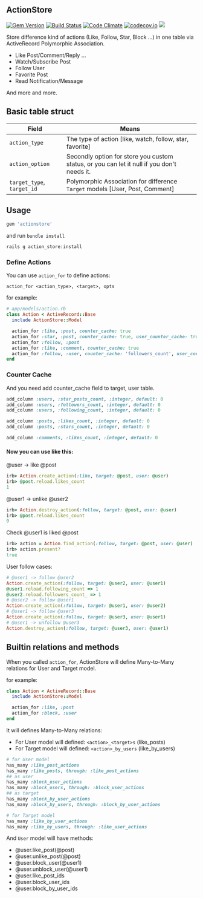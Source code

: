 ActionStore
-----------

[![Gem Version](https://badge.fury.io/rb/actionstore.svg)](https://badge.fury.io/rb/actionstore) [![Build Status](https://travis-ci.org/rails-engine/actionstore.svg)](https://travis-ci.org/rails-engine/actionstore) [![Code Climate](https://codeclimate.com/github/rails-engine/actionstore/badges/gpa.svg)](https://codeclimate.com/github/rails-engine/actionstore) [![codecov.io](https://codecov.io/github/rails-engine/actionstore/coverage.svg?branch=master)](https://codecov.io/github/rails-engine/actionstore?branch=master) [![](http://inch-ci.org/github/rails-engine/actionstore.svg?branch=master)](http://inch-ci.org/github/rails-engine/actionstore?branch=master)

Store difference kind of actions (Like, Follow, Star, Block ...) in one table via ActiveRecord Polymorphic Association.

- Like Post/Comment/Reply ...
- Watch/Subscribe Post
- Follow User
- Favorite Post
- Read Notification/Message

And more and more.

## Basic table struct

| Field | Means |
| ----- | ----- |
| `action_type` | The type of action [like, watch, follow, star, favorite] |
| `action_option` | Secondly option for store you custom status, or you can let it null if you don't needs it. |
| `target_type`, `target_id` | Polymorphic Association for difference `Target` models [User, Post, Comment] |

## Usage

```rb
gem 'actionstore'
```

and run `bundle install`

```bash
rails g action_store:install
```

### Define Actions

You can use `action_for` to define actions:

```
action_for <action_type>, <target>, opts
```

for example:

```rb
# app/models/action.rb
class Action < ActiveRecord::Base
  include ActionStore::Model

  action_for :like, :post, counter_cache: true
  action_for :star, :post, counter_cache: true, user_counter_cache: true
  action_for :follow, :post
  action_for :like, :comment, counter_cache: true
  action_for :follow, :user, counter_cache: 'followers_count', user_counter_cache: 'following_count'
end
```

### Counter Cache

And you need add counter_cache field to target, user table.

```rb
add_column :users, :star_posts_count, :integer, default: 0
add_column :users, :followers_count, :integer, default: 0
add_column :users, :following_count, :integer, default: 0

add_column :posts, :likes_count, :integer, default: 0
add_column :posts, :stars_count, :integer, default: 0

add_column :comments, :likes_count, :integer, default: 0
```

#### Now you can use like this:

@user -> like @post

```rb
irb> Action.create_action(:like, target: @post, user: @user)
irb> @post.reload.likes_count
1
```

@user1 -> unlike @user2

```rb
irb> Action.destroy_action(:follow, target: @post, user: @user)
irb> @post.reload.likes_count
0
```

Check @user1 is liked @post

```rb
irb> action = Action.find_action(:follow, target: @post, user: @user)
irb> action.present?
true
```

User follow cases:

```rb
# @user1 -> follow @user2
Action.create_action(:follow, target: @user2, user: @user1)
@user1.reload.following_count => 1
@user2.reload.followers_count_ => 1
# @user2 -> follow @user1
Action.create_action(:follow, target: @user1, user: @user2)
# @user1 -> follow @user3
Action.create_action(:follow, target: @user3, user: @user1)
# @user1 -> unfollow @user3
Action.destroy_action(:follow, target: @user3, user: @user1)
```

## Builtin relations and methods

When you called `action_for`, ActionStore will define Many-to-Many relations for User and Target model.

for example:

```rb
class Action < ActiveRecord::Base
  include ActionStore::Model

  action_for :like, :post
  action_for :block, :user
end
```

It will defines Many-to-Many relations:

- For User model will defined: `<action>_<target>s` (like_posts)
- For Target model will defined: `<action>_by_users` (like_by_users)

```rb
# for User model
has_many :like_post_actions
has_many :like_posts, through: :like_post_actions
## as user
has_many :block_user_actions
has_many :block_users, through: :block_user_actions
## as target
has_many :block_by_user_actions
has_many :block_by_users, through: :block_by_user_actions

# for Target model
has_many :like_by_user_actions
has_many :like_by_users, through: :like_user_actions
```

And `User` model will have methods:

- @user.like_post(@post)
- @user.unlike_post(@post)
- @user.block_user(@user1)
- @user.unblock_user(@user1)
- @user.like_post_ids
- @user.block_user_ids
- @user.block_by_user_ids